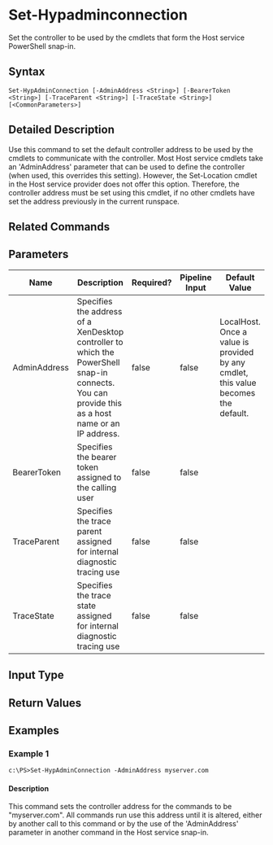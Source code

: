 ﻿
# Set-Hypadminconnection
Set the controller to be used by the cmdlets that form the Host service PowerShell snap-in.
## Syntax

```
Set-HypAdminConnection [-AdminAddress <String>] [-BearerToken <String>] [-TraceParent <String>] [-TraceState <String>] [<CommonParameters>]
```

## Detailed Description
Use this command to set the default controller address to be used by the cmdlets to communicate with the controller.  Most Host service cmdlets take an 'AdminAddress' parameter that can be used to define the controller (when used, this overrides this setting). However, the Set-Location cmdlet in the Host service provider does not offer this option. Therefore, the controller address must be set using this cmdlet, if no other cmdlets have set the address previously in the current runspace.


## Related Commands

## Parameters
| Name   | Description | Required? | Pipeline Input | Default Value |
| --- | --- | --- | --- | --- |
| AdminAddress | Specifies the address of a XenDesktop controller to which the PowerShell snap-in connects.  You can provide this as a host name or an IP address. | false | false | LocalHost. Once a value is provided by any cmdlet, this value becomes the default. |
| BearerToken | Specifies the bearer token assigned to the calling user | false | false |  |
| TraceParent | Specifies the trace parent assigned for internal diagnostic tracing use | false | false |  |
| TraceState | Specifies the trace state assigned for internal diagnostic tracing use | false | false |  |

## Input Type

### 

## Return Values

### 

## Examples

### Example 1

```
c:\PS>Set-HypAdminConnection -AdminAddress myserver.com
```

#### Description
This command sets the controller address for the commands to be "myserver.com".  All commands run use this address until it is altered, either by another call to this command or by the use of the 'AdminAddress' parameter in another command in the Host service snap-in.

